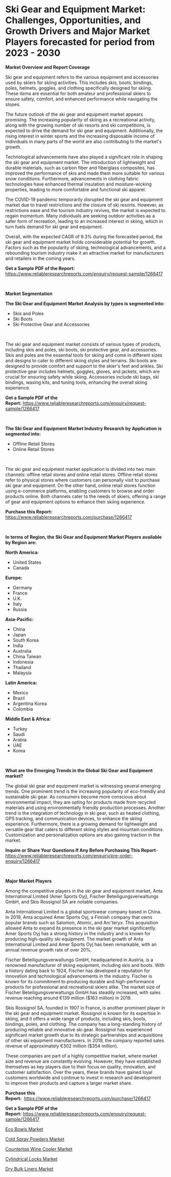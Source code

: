 <p><h1>Ski Gear and Equipment Market: Challenges, Opportunities, and Growth Drivers and Major Market Players forecasted for period from 2023 - 2030</h1></p><p><strong>Market Overview and Report Coverage</strong></p>
<p><p>Ski gear and equipment refers to the various equipment and accessories used by skiers for skiing activities. This includes skis, boots, bindings, poles, helmets, goggles, and clothing specifically designed for skiing. These items are essential for both amateur and professional skiers to ensure safety, comfort, and enhanced performance while navigating the slopes.</p><p>The future outlook of the ski gear and equipment market appears promising. The increasing popularity of skiing as a recreational activity, along with the growing number of ski resorts and ski competitions, is expected to drive the demand for ski gear and equipment. Additionally, the rising interest in winter sports and the increasing disposable income of individuals in many parts of the world are also contributing to the market's growth.</p><p>Technological advancements have also played a significant role in shaping the ski gear and equipment market. The introduction of lightweight and durable materials, such as carbon fiber and fiberglass composites, has improved the performance of skis and made them more suitable for various snow conditions. Furthermore, advancements in clothing fabric technologies have enhanced thermal insulation and moisture-wicking properties, leading to more comfortable and functional ski apparel.</p><p>The COVID-19 pandemic temporarily disrupted the ski gear and equipment market due to travel restrictions and the closure of ski resorts. However, as restrictions ease and the tourism industry revives, the market is expected to regain momentum. Many individuals are seeking outdoor activities as a safer form of recreation, leading to an increased interest in skiing, which in turn fuels demand for ski gear and equipment.</p><p>Overall, with the expected CAGR of 9.3% during the forecasted period, the ski gear and equipment market holds considerable potential for growth. Factors such as the popularity of skiing, technological advancements, and a rebounding tourism industry make it an attractive market for manufacturers and retailers in the coming years.</p></p>
<p><strong>Get a Sample PDF of the Report:</strong> <a href="https://www.reliableresearchreports.com/enquiry/request-sample/1266417">https://www.reliableresearchreports.com/enquiry/request-sample/1266417</a></p>
<p>&nbsp;</p>
<p><strong>Market Segmentation</strong></p>
<p><strong>The Ski Gear and Equipment Market Analysis by types is segmented into:</strong></p>
<p><ul><li>Skis and Poles</li><li>Ski Boots</li><li>Ski Protective Gear and Accessories</li></ul></p>
<p>&nbsp;</p>
<p><p>The ski gear and equipment market consists of various types of products, including skis and poles, ski boots, ski protective gear, and accessories. Skis and poles are the essential tools for skiing and come in different sizes and designs to cater to different skiing styles and terrains. Ski boots are designed to provide comfort and support to the skier's feet and ankles. Ski protective gear includes helmets, goggles, gloves, and jackets, which are crucial for ensuring safety while skiing. Accessories include ski bags, ski bindings, waxing kits, and tuning tools, enhancing the overall skiing experience.</p></p>
<p><strong>Get a Sample PDF of the Report:</strong>&nbsp;<a href="https://www.reliableresearchreports.com/enquiry/request-sample/1266417">https://www.reliableresearchreports.com/enquiry/request-sample/1266417</a></p>
<p>&nbsp;</p>
<p><strong>The Ski Gear and Equipment Market Industry Research by Application is segmented into:</strong></p>
<p><ul><li>Offline Retail Stores</li><li>Online Retail Stores</li></ul></p>
<p>&nbsp;</p>
<p><p>The ski gear and equipment market application is divided into two main channels: offline retail stores and online retail stores. Offline retail stores refer to physical stores where customers can personally visit to purchase ski gear and equipment. On the other hand, online retail stores function using e-commerce platforms, enabling customers to browse and order products online. Both channels cater to the needs of skiers, offering a range of gear and equipment options to enhance their skiing experience.</p></p>
<p><strong>Purchase this Report:</strong>&nbsp; <a href="https://www.reliableresearchreports.com/purchase/1266417">https://www.reliableresearchreports.com/purchase/1266417</a></p>
<p>&nbsp;</p>
<p><strong>In terms of Region, the Ski Gear and Equipment Market Players available by Region are:</strong></p>
<p>
    <p> <strong> North America: </strong>
        <ul>
            <li>United States</li>
            <li>Canada</li>
        </ul>
        </p> 
    <p> <strong> Europe: </strong>
        <ul>
            <li>Germany</li>
            <li>France</li>
            <li>U.K.</li>
            <li>Italy</li>
            <li>Russia</li>
        </ul>
        </p> 
    <p> <strong> Asia-Pacific: </strong>
        <ul>
            <li>China</li>
            <li>Japan</li>
            <li>South Korea</li>
            <li>India</li>
            <li>Australia</li>
            <li>China Taiwan</li>
            <li>Indonesia</li>
            <li>Thailand</li>
            <li>Malaysia</li>
        </ul>
        </p> 
    <p> <strong> Latin America: </strong>
        <ul>
            <li>Mexico</li>
            <li>Brazil</li>
            <li>Argentina Korea</li>
            <li>Colombia</li>
        </ul>
        </p> 
    <p> <strong> Middle East & Africa: </strong>
        <ul>
            <li>Turkey</li>
            <li>Saudi</li>
            <li>Arabia</li>
            <li>UAE</li>
            <li>Korea</li>
        </ul>
    </p>
    </p>
<p>&nbsp;</p>
<p><strong>What are the Emerging Trends in the Global Ski Gear and Equipment market?</strong></p>
<p><p>The global ski gear and equipment market is witnessing several emerging trends. One prominent trend is the increasing popularity of eco-friendly and sustainable ski gear. As consumers become more conscious about environmental impact, they are opting for products made from recycled materials and using environmentally friendly production processes. Another trend is the integration of technology in ski gear, such as heated clothing, GPS tracking, and communication devices, to enhance the skiing experience. Furthermore, there is a growing demand for lightweight and versatile gear that caters to different skiing styles and mountain conditions. Customization and personalization options are also gaining traction in the market.</p></p>
<p><strong>Inquire or Share Your Questions If Any Before Purchasing This Report</strong>- <a href="https://www.reliableresearchreports.com/enquiry/pre-order-enquiry/1266417">https://www.reliableresearchreports.com/enquiry/pre-order-enquiry/1266417</a></p>
<p>&nbsp;</p>
<p><strong>Major Market Players</strong></p>
<p><p>Among the competitive players in the ski gear and equipment market, Anta International Limited (Amer Sports Oyj), Fischer Beteiligungsverwaltungs GmbH, and Skis Rossignol SA are notable companies.</p><p>Anta International Limited is a global sportswear company based in China. In 2019, Anta acquired Amer Sports Oyj, a Finnish company that owns popular brands such as Salomon, Atomic, and Arc'teryx. This acquisition allowed Anta to expand its presence in the ski gear market significantly. Amer Sports Oyj has a strong history in the industry and is known for producing high-quality ski equipment. The market growth of Anta International Limited and Amer Sports Oyj has been remarkable, with an annual revenue growth rate of over 20%.</p><p>Fischer Beteiligungsverwaltungs GmbH, headquartered in Austria, is a renowned manufacturer of skiing equipment, including skis and boots. With a history dating back to 1924, Fischer has developed a reputation for innovation and technological advancements in the industry. Fischer is known for its commitment to producing durable and high-performance products for professional and recreational skiers alike. The market size of Fischer Beteiligungsverwaltungs GmbH has steadily increased, with sales revenue reaching around €139 million ($163 million) in 2019.</p><p>Skis Rossignol SA, founded in 1907 in France, is another prominent player in the ski gear and equipment market. Rossignol is known for its expertise in skiing, and it offers a wide range of products, including skis, boots, bindings, poles, and clothing. The company has a long-standing history of producing reliable and innovative ski gear. Rossignol has experienced significant market growth due to its strategic partnerships and acquisitions of other ski equipment manufacturers. In 2019, the company reported sales revenue of approximately €302 million ($354 million).</p><p>These companies are part of a highly competitive market, where market size and revenue are constantly evolving. However, they have established themselves as key players due to their focus on quality, innovation, and customer satisfaction. Over the years, these brands have gained loyal customers worldwide and continue to invest in research and development to improve their products and capture a larger market share.</p></p>
<p><strong>Purchase this Report:</strong>&nbsp;&nbsp;<a href="https://www.reliableresearchreports.com/purchase/1266417">https://www.reliableresearchreports.com/purchase/1266417</a></p>
<p></p>
<p><strong>Get a Sample PDF of the Report:</strong>&nbsp;<a href="https://www.reliableresearchreports.com/enquiry/request-sample/1266417">https://www.reliableresearchreports.com/enquiry/request-sample/1266417</a></p>
<p><p><a href="https://www.linkedin.com/pulse/eco-bowls-market-research-report-provides-thorough-81ipe/">Eco Bowls Market</a></p><p><a href="https://medium.com/@dennisoliver07/cold-spray-powders-market-size-cagr-trends-2024-2030-3a5d4c445f36">Cold Spray Powders Market</a></p><p><a href="https://www.linkedin.com/pulse/countertop-wine-cooler-market-size-2023-2030-global-industrial-q6nke/">Countertop Wine Cooler Market</a></p><p><a href="https://www.linkedin.com/pulse/cylindrical-locks-market-size-share-global-analysis-report-jdpve/">Cylindrical Locks Market</a></p><p><a href="https://medium.com/@bobbyrobinson56/dry-bulk-liners-market-furnishes-information-on-market-share-market-trends-and-market-growth-7fec32d6dfda">Dry Bulk Liners Market</a></p></p>